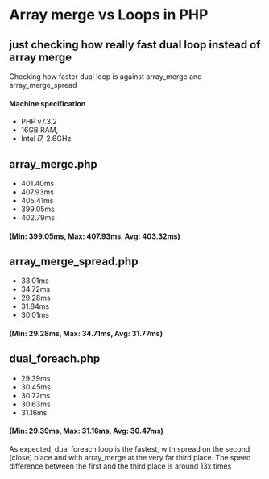 # Array merge vs Loops in PHP
## just checking how really fast dual loop instead of array merge

Checking how faster dual loop is against array_merge and array_merge_spread

#### Machine specification
* PHP v7.3.2
* 16GB RAM,
* Intel i7, 2.6GHz

## array_merge.php
* 401.40ms
* 407.93ms
* 405.41ms
* 399.05ms
* 402.79ms
#### (Min: 399.05ms, Max: 407.93ms, Avg: 403.32ms)

## array_merge_spread.php
* 33.01ms
* 34.72ms
* 29.28ms
* 31.84ms
* 30.01ms
#### (Min: 29.28ms, Max: 34.71ms, Avg: 31.77ms)

## dual_foreach.php
* 29.39ms
* 30.45ms
* 30.72ms
* 30.63ms
* 31.16ms
#### (Min: 29.39ms, Max: 31.16ms, Avg: 30.47ms)

As expected, dual foreach loop is the fastest, with spread on the second (close) place and with array_merge at the very far third place. The speed difference between the first and the third place is around 13x times
